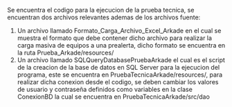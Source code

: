 Se encuentra el codigo para la ejecucion de la prueba tecnica, se encuentran dos archivos relevantes ademas de los archivos fuente:

1. Un archivo llamado Formato_Carga_Archivo_Excel_Arkade en el cual se muestra el formato que debe contener dicho archivo para realizar la carga masiva de equipos a una prealerta, dicho formato se encuentra en la ruta Prueba_Arkade/resources/
2. Un archivo llamado SQLQueryDatabasePruebaArkade el cual es el script de la creacion de la base de datos en SQL Server para la ejecucion del programa, este se encuentra en PruebaTecnicaArkade/resources/, para realizar dicha
conexion desde el codigo, se deben cambiar los valores de usuario y contraseña definidos como variables en la clase ConexionBD la cual se encuentra en PruebaTecnicaArkade/src/dao

